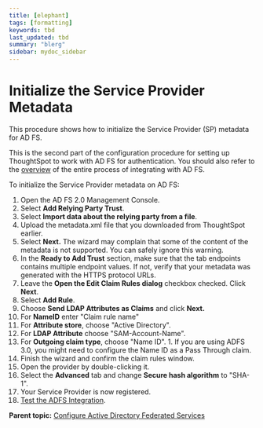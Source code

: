 ```yaml
---
title: [elephant]
tags: [formatting]
keywords: tbd
last_updated: tbd
summary: "blerg"
sidebar: mydoc_sidebar
---
```

# Initialize the Service Provider Metadata

This procedure shows how to initialize the Service Provider \(SP\) metadata for AD FS.

This is the second part of the configuration procedure for setting up ThoughtSpot to work with AD FS for authentication. You should also refer to the [overview](integrate_ADFS.html#) of the entire process of integrating with AD FS.

To initialize the Service Provider metadata on AD FS:

1.   Open the AD FS 2.0 Management Console. 
2.   Select **Add Relying Party Trust**. 
3.   Select **Import data about the relying party from a file**. 
4.   Upload the metadata.xml file that you downloaded from ThoughtSpot earlier. 
5.   Select **Next.** The wizard may complain that some of the content of the metadata is not supported. You can safely ignore this warning. 
6.   In the **Ready to Add Trust** section, make sure that the tab endpoints contains multiple endpoint values. If not, verify that your metadata was generated with the HTTPS protocol URLs. 
7.   Leave the **Open the Edit Claim Rules dialog** checkbox checked. Click **Next**. 
8.   Select **Add Rule**. 
9.   Choose **Send LDAP Attributes as Claims** and click **Next.** 
10.  For **NameID** enter "Claim rule name" 
11.  For **Attribute store**, choose "Active Directory". 
12.  For **LDAP Attribute** choose "SAM-Account-Name". 
13.  For **Outgoing claim type**, choose "Name ID". 
    1.   If you are using ADFS 3.0, you might need to configure the Name ID as a Pass Through claim. 
14.  Finish the wizard and confirm the claim rules window. 
15.  Open the provider by double-clicking it. 
16.  Select the **Advanced** tab and change **Secure hash algorithm** to "SHA-1". 
17.  Your Service Provider is now registered. 
18.  [Test the ADFS Integration](test_ADFS.html). 

**Parent topic:** [Configure Active Directory Federated Services](../../application_integration/SAML/integrate_ADFS.html)

